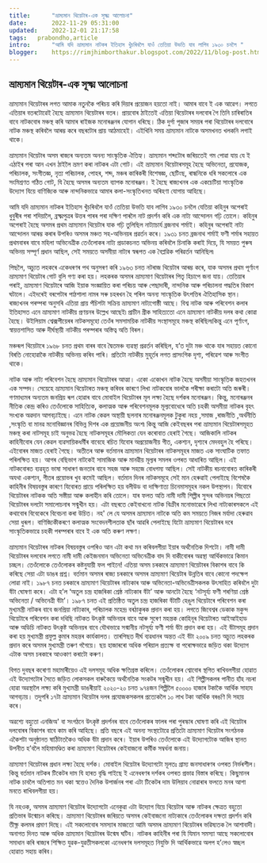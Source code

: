 ```yaml
---
title:		"ভ্ৰাম্যমান থিয়েটাৰ-এক সূক্ষ্ম আলোচনা"
date:		2022-11-29 05:31:00
updated:	2022-12-01 21:17:58
tags:	prabondho,article
intro:      "আমি যদি ভ্ৰাম্যমান নাটকৰ ইতিহাস খুঁচৰিবলৈ যাওঁ তেতিয়া উভতি যাব লাগিব ১৯৩০ চনলৈ "
blogger:	https://rimjhimborthakur.blogspot.com/2022/11/blog-post.html
---
```


## ভ্ৰাম্যমান থিয়েটাৰ-এক সূক্ষ্ম আলোচনা

ভ্ৰাম্যমান থিয়েটাৰৰ লগত আমাক নতুনকৈ পৰিচয় কৰি দিয়াৰ প্ৰয়োজন হয়তো নাই। আমাৰ বাবে ই এক আৱেগ। লগতে এতিয়াৰ বতৰটোৱেই হৈছে ভ্ৰাম্যমান থিয়েটাৰৰ বতৰ। প্ৰায়বোৰ ঠাইতেই এতিয়া থিয়েটাৰৰ দলবোৰ গৈ তিনি চাৰিৰাতিৰ বাবে নাটকবোৰ মঞ্চস্থ কৰি আমাৰ ৰাইজক মনোৰঞ্জনৰ যোগান ধৰিছে। ঠিক দুৰ্গা পূজাৰ সময়ৰ পৰা থিয়েটাৰৰ দলবোৰে নাটক মঞ্চস্থ কৰিবলৈ আৰম্ভ কৰে বছৰটোৰ প্ৰায় আঠমাহেই। এইখিনি সময় ভ্ৰাম্যমান নাটকে অসমখনত খলকনি লগাই থাকে।

ভ্ৰাম্যমান থিয়েটাৰ অসম ৰাজ্যৰ অন্যতম অনন্য সাংস্কৃতিক ঐতিহ্য। ভ্ৰাম্যমান শব্দটোৰ জৰিয়তেই গম পোৱা যায় যে ই এঠাইৰ পৰা আন এখন ঠাইলৈ ভ্ৰমণ কৰা নাটকৰ এটা গোট। এই ভ্ৰাম্যমান থিয়েটাৰসমূহ হৈছে অভিনেতা, প্ৰযোজক, পৰিচালক, সংগীতজ্ঞ, নৃত্য পৰিচালক, পোহৰ, শব্দ, মঞ্চৰ কাৰিকৰী বিশেষজ্ঞ, ছেটিংছ, ৰান্ধনিকে ধৰি সকলোৰে এক সংমিশ্ৰণত গঠিত গোট, যি হৈছে অসমৰ অন্যতম ব্যাপক মনোৰঞ্জন। ই হৈছে ৰাজ্যখনৰ এক একচেটিয়া সাংস্কৃতিক উদ্যোগ যিয়ে বাণিজ্যিক আৰু নান্দনিকভাৱে আমাৰ কলা-সংস্কৃতিখনত অৰিহণা যোগায় আহিছে।

আমি যদি ভ্ৰাম্যমান নাটকৰ ইতিহাস খুঁচৰিবলৈ যাওঁ তেতিয়া উভতি যাব লাগিব ১৯৩০ চনলৈ যেতিয়া কহিনুৰ অপেৰাই ধুবুৰীৰ পৰা শদিয়ালৈ, ব্ৰক্ষ্মপুত্ৰৰ উত্তৰ পাৰৰ পৰা দক্ষিণ পাৰলৈ নাট প্ৰদৰ্শন কৰি এক নাট্য আন্দোলন গঢ়ি তোলে। কহিনুৰ অপেৰাই হৈছে অসমৰ প্ৰথম ভ্ৰাম্যমান থিয়েটাৰ যাক গঢ়ি তুলিছিল নাট্যাচাৰ্য ব্ৰজনাথ শৰ্মাই। কহিনুৰ অপেৰাই নাট্য আন্দোলন আৰম্ভ কৰাৰ উপৰিও অসমৰ মঞ্চত সহ-অভিনয়ৰ প্ৰৱৰ্তন কৰে। ১৯৩১ চনত ব্রজনাথ শর্মাই ফণী শর্মাৰ সহায়ত প্রথমবাৰৰ বাবে মহিলা অভিনেত্রীক তেওঁলোকৰ নাট্য প্রডাকচনত অভিনয় কৰিবলৈ চিনাকি কৰাই দিয়ে, যি সময়ত পুৰুষ অভিনয় সম্পূর্ণ প্রধান আছিল, সেই সময়তে অসমীয়া নাট্যৰ স্বৰূপত এক বৈপ্লৱিক পৰিৱৰ্তন আনিছিল৷

পিছলৈ, অচ্যুত লহকৰে একেধৰণৰ পথ অনুসৰণ কৰি ১৯৬৩ চনত নটৰাজ থিয়েটাৰ আৰম্ভ কৰে, যাক অসমৰ প্ৰথম পূৰ্ণাংগ ভ্ৰাম্যমাণ থিয়েটাৰ গোট বুলি গণ্য কৰা হয়। লহকৰক অসমৰ ভ্ৰাম্যমাণ থিয়েটাৰৰ পিতৃ হিচাপে জনা যায়। তেতিয়াৰ পৰাই, ভ্ৰাম্যমাণ থিয়েটাৰে আজি ইয়াক সংজ্ঞায়িত কৰা পৰিচয় আৰু পেছাদাৰী, নান্দনিক আৰু পৰিচালনা পদ্ধতিৰ বিকাশ ঘটালে। এইদৰেই বৰপেটাৰ পাঠশালা নামৰ সৰু চহৰখন হৈ পৰিল অনন্য সাংস্কৃতিক উৎপত্তিৰ ঐতিহাসিক স্থান। ৰাজ্যখনৰ পৰম্পৰা অনুসৰি এতিয়া প্ৰায় পঁচিশটা সক্ৰিয় ভ্ৰাম্যমাণ নাট্যগোষ্ঠী আছে। বিশ্ব নাটক আৰু পৰিবেশন কলাৰ ইতিহাসত এনে ভ্ৰাম্যমাণ নাটকীয় প্ৰণয়নৰ উল্লেখ আছেই৷ প্ৰাচীন গ্ৰীক সাহিত্যতো এনে ভ্ৰাম্যমাণ নাটকীয় দলৰ কথা কোৱা হৈছে। উইলিয়াম শ্বেক্সপীয়েৰৰ নাটকসমূহো তেওঁৰ সমসাময়িক নাটকীয় সংস্থাসমূহে মঞ্চস্থ কৰিছিল৷কিন্তু এনে পূৰ্ণাংগ, স্বায়ত্তশাসিত আৰু দীৰ্ঘস্থায়ী নাটকীয় পৰম্পৰাৰ অস্তিত্ব অতি বিৰল।

মঞ্চৰূপ থিয়েটাৰে ১৯৬৮ চনত প্ৰথম বাৰৰ বাবে দ্বৈতমঞ্চ ব্যৱস্থা প্ৰৱৰ্তন কৰিছিল, য’ত  দুটা মঞ্চ থাকে  যাৰ সহায়ত কোনো বিৰতি নোহোৱাকৈ নাটকীয় অভিনয় কৰিব পাৰি। প্ৰতিটো নাটকীয় মুহূৰ্তৰ লগত প্ৰাসংগিক দৃশ্য, পৰিৱেশ আৰু সংগীত থাকে।

নাটক আৰু নাট্য পৰিবেশন হৈছে ভ্ৰাম্যমান থিয়েটাৰৰ আত্মা। একো একোখন নাটক হৈছে অসমীয়া সাংস্কৃতিক জহতখনৰ এক সম্পদ। সেয়েহে ভ্ৰাম্যমান থিয়েটাৰত মঞ্চস্থ কৰিবৰ কাৰণে লিখা নাটকবোৰ ভালকৈ পৰীক্ষা কৰাটো অতি জৰুৰী। গণমাধ্যমৰ অন্যতম জনপ্ৰিয় ৰূপ হোৱাৰ বাবে মোবাইল থিয়েটাৰৰ মূল লক্ষ্য হৈছে দৰ্শকৰ মনোৰঞ্জন। কিন্তু, মনোৰঞ্জনৰ নীতিক কেন্দ্ৰ কৰিও তেওঁলোকে সাহিত্যিক, কলাত্মক আৰু পৰিবেশনমূলক মূল্যবোধেৰে অতি চহকী অসমীয়া নাটকৰ বৃহৎ সংখ্যক অৱদান আগবঢ়াইছে। এনে নাটক কেৱল অস্থায়ী ছলনাৰ মনোৰঞ্জনমূলক টুকুৰা নহয় ,সমাজ ,ৰাজনীতি ,অৰ্থনীতি ,সংস্কৃতি বা মানৱ মনোবিজ্ঞানৰ বিভিন্ন দিশৰ এক প্ৰয়োজনীয় অংশ৷ কিন্তু আজি কেইবছৰৰ পৰা ভ্ৰাম্যমান থিয়েটাৰসমূহত মঞ্চস্থ কৰা নাটসমূহ চাই অনুভৱ হৈছে নাটকসমূহৰ মৌলিকতা যেন কৰোবাত হেৰাই গৈছে। আজিকালি নাটকৰ কাহিনীবোৰ যেন কেৱল ব্যৱসায়িকধৰ্মীৰ বাবেহে ৰচিত যিবোৰ অপ্ৰয়োজনীয় গীত, একশ্যন, দৃশ্যৰে মেদবহুল হৈ পৰিছে। এইবোৰৰ মাজত হেৰাই গৈছে। অতীতৰ আৰু বৰ্তমানৰ ভ্ৰাম্যমান থিয়েটাৰৰ নাটকসমূহৰ মাজত এক সাংঘাটিক তফাত পৰিলক্ষিত হয়। আগৰ বেছিভাগ নাটকেই সামাজিক আৰু মানৱীয় মূল্যৰ সমলৰ ওপৰত আধাৰিত আছিল। এই নাটকবোৰত ব্যৱহৃত ভাষা সাধাৰণ জনতাৰ বাবে সহজ আৰু সহজে বোধগম্য আছিল। সেই নাটকীয় ৰচনাবোৰত কাৰিকৰী অযথা একশ্যন, গীতৰ প্ৰয়োভৰ খুব কমেই আছিল। বৰ্তমান দিনৰ নাটকসমূহে সেই মান হেৰুৱাই পেলাইছে বিশেষকৈ কাহিনীৰ বিষয়বস্তুৰ কাৰণে যিবোৰত প্ৰায়ে পৰিলক্ষিত হয় বলীউড বা দাক্ষিণাত্য চিনেমাসমূহৰ নকল উপস্থাপন। যিবোৰে থিয়েটাৰৰ নাটকক অতি সস্তীয়া আৰু কলাহীন কৰি তোলে। যাৰ ফলত অতি নামী দামী শিল্পীৰ সুন্দৰ অভিনয়ৰ পিছতো থিয়েটাৰৰ দলটো সমালোচনাৰ সন্মুখীন হয়। এটা বছৰতে কেইবাখনো নাটক বিক্ৰীৰ মনোভাৱেৰে লিখা নাট্যকাৰসকলে এই কথাবোৰ বিবেকেৰে বিবেচনা কৰা উচিত। নহ' লে যে অসমৰ ভ্ৰাম্যমান নাটকে অতি কম সময়তে নিজৰ মৰ্যাদা হেৰুৱাব সেয়া ধুৰূপ। বাণিজ্যিকীকৰণে কলাত্মক সংবেদনশীলতাক ছাঁৰ আৱৰি পেলাইছে যিটো ভ্ৰাম্যমাণ থিয়েটাৰৰ দৰে সাংস্কৃতিকভাৱে চহকী পৰম্পৰাৰ বাবে ই এক অতি কৰুণ লক্ষণ।

ভ্ৰাম্যমান থিয়েটাৰৰ নাটকৰ বিষয়বস্তুৰ ওপৰিও আন এটা কথা মন কৰিবলগীয়া ইয়াৰ অৰ্থনৈতিক দিশটো। নামী দামী থিয়েটাৰৰ দলবোৰ লগতে নামী দামী কেইজনমান অভিনেতা অভিনেত্ৰীক বাদ দি বাকীবোৰৰ অৱস্থা আৰ্থিকভাৱে কিমান চচ্ছল। তেওঁলোকে তেওঁলোকৰ কষ্টনুযায়ী ফল পাইনে! এতিয়া অসম চৰকাৰে ভ্ৰাম্যমাণ থিয়েটাৰৰ বিকাশৰ বাবে কি কৰিছে সেয়া এটা ডাঙৰ প্ৰশ্ন। বৰ্তমান অসমৰ ৰাজ্য চৰকাৰে অসমৰ ভ্ৰাম্যমাণ থিয়েটাৰ উন্নতিৰ বাবে কোনো পদক্ষেপ লোৱা নাই। ১৯৮৭ চনত চৰকাৰে ভ্ৰাম্যমাণ থিয়েটাৰৰ নাট্যকাৰ আৰু অভিনেতা-অভিনেত্ৰীসকলক উৎসাহিত কৰিবলৈ দুটা বঁটা ঘোষণা কৰে। এটা হ’ল ‘অতুল চন্দ্ৰ হাজৰিকা শ্ৰেষ্ঠ নাট্যকাৰ বঁটা’ আৰু আনটো হৈছে ‘নটসূৰ্য্য ফণী শৰণিয়া শ্ৰেষ্ঠ অভিনেতা / অভিনেত্ৰী বঁটা’। ১৯৮৭ চনত এই প্ৰতিষ্ঠিত অতুল চন্দ্ৰ হাজৰিকা বঁটাটি হেঙুল থিয়েটাৰে পৰিবেশন কৰা মুখ্যমন্ত্ৰী নাটকৰ বাবে জনপ্ৰিয়া নাট্যকাৰ, পৰিচালক মহেন্দ্ৰ বৰঠাকুৰক প্ৰদান কৰা হয়। লগতে জিবেশ্বৰ ডেকাক মকুন্দ থিয়েটাৰে পৰিবেশন কৰা দধিছি নাটকত উৎকৃষ্ট অভিনয়ৰ বাবে আৰু সুৰেণ মহন্তক কোহিনূৰ থিয়েটাৰত আইআইহাড আৰু অডিচি নাটকত উৎকৃষ্ট অভিনয়ৰ বাবে যৌথভাৱে সন্মানীয় নটসূৰ্য্য ফণী শৰ্মা বঁটা প্ৰদান কৰা হয়। এই বঁটাসমূহ প্ৰদান কৰা হয় মুখ্যমন্ত্ৰী প্ৰফুল্ল কুমাৰ মহন্তৰ কাৰ্যকালত। তাৰপিছত দীৰ্ঘ ব্যৱধানৰ অন্তত এই বঁটা ২০০৯ চনত অচ্যুত লহকৰক প্ৰদান কৰে অসমৰ মুখ্যমন্ত্ৰী তৰুণ গগৈয়ে। ছয় হাজাৰৰো অধিক পৰিয়াল প্ৰত্যক্ষ বা পৰোক্ষভাৱে জড়িত থকা উদ্যোগ এটাক অসম চৰকাৰে আওকাণ কৰাটো কৰুণ।

বিগত দুবছৰ কৰোণা মহামাৰীয়েও এই দলসমূহ অধিক ক্ষতিগ্ৰস্ত কৰিলে। তেওঁলোকৰ শ্বোবোৰ স্থগিত ৰাখিবলগীয়া হোৱাত এই উদ্যোগটোৰ সৈতে জড়িত লোকসকল বাৰুকৈয়ে অৰ্থনৈতিক সংকটৰ সন্মুখীন হয়। এই শিল্পীসকলৰ পানীত হাঁহ নচৰা হোৱা অৱস্থালৈ লক্ষ্য কৰি মুখ্যমন্ত্ৰী ডাঙৰীয়াই ২০২০-২০ চনত ৯৭৪জন শিল্পীলৈ ৫০০০০ হাজাৰ টকাকৈ আৰ্থিক সাহায আগবঢ়ায়। তদুপৰি ১৭টা ভ্ৰাম্যমান থিয়েটাৰ দলৰ প্ৰযোজকসকলৰ প্ৰত্যেকলৈ ১০ লাখ টকা আৰ্থিক বৰঙণি দি সহায় কৰে।

অৱশ্যে বহুতো এনজিঅ' বা সংগঠনে উৎকৃষ্ট প্ৰদৰ্শনৰ বাবে তেওঁলোকৰ ফালৰ পৰা পুৰস্কাৰ ঘোষণা কৰি এই থিয়েটাৰ দলবোৰৰ বিকাশৰ বাবে কাম কৰি আহিছে। প্ৰতি বছৰে এই অনন্য সংস্থাটোৱে প্ৰতিটো ভ্ৰাম্যমাণ থিয়েটাৰ সংগঠনক একৈশটা অনুষ্ঠানত ষাঠিটাতকৈও অধিক বঁটা প্ৰদান কৰে। ইয়াৰ উপৰিও তেওঁলোকে এই উদ্যোগটোক আজিৰ স্থানত উপনীত হ’বলৈ মহিমামণ্ডিত কৰা ভ্ৰাম্যমাণ থিয়েটাৰৰ কেইবাজনো কৰ্মীক সম্বৰ্ধনা জনায়।

ভ্ৰাম্যমাণ থিয়েটাৰৰ প্ৰধান লক্ষ্য হৈছে দৰ্শক। মোবাইল থিয়েটাৰ উদ্যোগটো মূলতঃ গ্ৰাম্য জনসাধাৰণৰ ওপৰত নিৰ্ভৰশীল। কিন্তু বৰ্তমান নাটকৰ টিকেটৰ দাম যি হাৰত বৃদ্ধি পাইছে ই এনেধৰণৰ দৰ্শকৰ ওপৰত প্ৰভাৱ বিস্তাৰ কৰিছে। কিছুমানৰ নাটক চাবলৈ অতিপাত মন থকা স্বত্তেও দৈনিক উপাৰ্জনৰ পৰা এটা টিকেটৰ দাম উলিয়াব নোৱাৰাৰ ফলতে মনৰ আশা মনতে ৰাখিবলগীয়া হয়।

যি নহওক, অসমৰ ভ্ৰাম্যমাণ থিয়েটাৰ উদ্যোগটো এনেকুৱা এটা উদ্যোগ যিয়ে থিয়েটাৰ আৰু নাটকৰ ক্ষেত্ৰত বহুতো প্ৰতিভাৰ উন্মোচন কৰিছে। ভ্ৰাম্যমাণ থিয়েটাৰৰ জৰিয়তে অসমৰ কেইবাজনো নাট্যকাৰে তেওঁলোকৰ দক্ষতা প্ৰদৰ্শন কৰি তীক্ষ্ণ কলমৰ প্ৰমাণ দিছে। এই সকলোবোৰ সমস্যাৰ মাজতো আমি অসমৰ ভ্ৰাম্যমাণ থিয়েটাৰৰ ভৱিষ্যতক লৈ আশাবাদী। অনাগত দিনত আৰু অধিক ভ্ৰাম্যমান থিয়েটাৰৰ উন্মেষ ঘটিব। নাটকৰ কাহিনীৰ পৰা যি যিমান সমস্যা আছে সকলোবোৰ সমাধান কৰি ৰাজ্যৰ শিক্ষিত যুৱক-যুৱতীসকলকো এনেধৰণৰ দলসমূহত নিযুক্তি দি আৰ্থিকভাৱে অলপ হ’লেও স্বচ্ছল হোৱাত সহায় কৰিব।